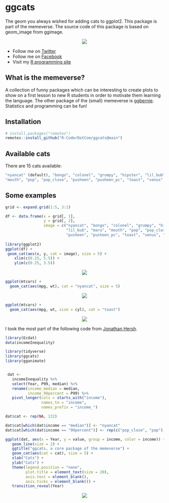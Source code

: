 # ggcats
The geom you always wished for adding cats to ggplot2. This package is part of the memeverse.
The source code of this package is based on geom_image from ggimage.


<p align="center">
 <img src="https://user-images.githubusercontent.com/67192157/105871532-b0a48700-5ff9-11eb-9371-ecd915ded374.png">
</p>



+ Follow me on [Twitter](https://twitter.com/RCoderWeb)
+ Follow me on [Facebook](https://www.facebook.com/RCODERweb)
+ Visit my [R programming site](https://r-coder.com/)

## What is the memeverse?

A collection of funny packages which can be interesting to create plots to show on a first lesson to new R students in order to motivate them learning the language. The other package of the (small) memeverse is [ggbernie](https://github.com/R-CoderDotCom/ggbernie). Statistics and programming can be fun!

## Installation
```r
# install.packages("remotes")
remotes::install_github("R-CoderDotCom/ggcats@main")
```


## Available cats

There are 15 cats available:

```r
"nyancat" (default), "bongo", "colonel", "grumpy", "hipster", "lil_bub", "maru",
"mouth", "pop", "pop_close", "pusheen", "pusheen_pc", "toast", "venus" and "shorineko"
```

## Some examples

```r
grid <- expand.grid(1:5, 3:1)

df <- data.frame(x = grid[, 1],
                 y = grid[, 2],
                 image = c("nyancat", "bongo", "colonel", "grumpy", "hipster",
                           "lil_bub", "maru", "mouth", "pop", "pop_close", 
                           "pusheen", "pusheen_pc", "toast", "venus", "shorineko"))
                           
library(ggplot2)
ggplot(df) +
 geom_cat(aes(x, y, cat = image), size = 5) +
    xlim(c(0.25, 5.5)) + 
    ylim(c(0.25, 3.5))
```

<p align="center">
 <img src="https://user-images.githubusercontent.com/67192157/105848548-67473e00-5fdf-11eb-8f8b-fff9860b6171.png">
</p>


```r
ggplot(mtcars) +
  geom_cat(aes(mpg, wt), cat = "nyancat", size = 5)
```

<p align="center">
 <img src="https://user-images.githubusercontent.com/67192157/105848781-c86f1180-5fdf-11eb-8468-813a41235292.png">
</p>


```r
ggplot(mtcars) +
  geom_cat(aes(mpg, wt, size = cyl), cat = "toast")
```

<p align="center">
 <img src="https://user-images.githubusercontent.com/67192157/105849119-416e6900-5fe0-11eb-904e-6dc30be87546.png">
</p>


I took the most part of the following code from [Jonathan Hersh](https://twitter.com/DogmaticPrior).

```r
library(Ecdat)
data(incomeInequality)

library(tidyverse)
library(ggcats)
library(gganimate)


 dat <-
   incomeInequality %>%
   select(Year, P99, median) %>%
   rename(income_median = median,
          income_99percent = P99) %>%
   pivot_longer(cols = starts_with("income"),
                names_to = "income",
                names_prefix = "income_")

dat$cat <- rep(NA, 132)

dat$cat[which(dat$income == "median")] <- "nyancat"
dat$cat[which(dat$income == "99percent")] <- rep(c("pop_close", "pop"), 33)

ggplot(dat, aes(x = Year, y = value, group = income, color = income)) +
   geom_line(size = 2) +
   ggtitle("ggcats, a core package of the memeverse") +
   geom_cat(aes(cat = cat), size = 5) +
   xlab("Cats") +
   ylab("Cats") +
   theme(legend.position = "none",
         plot.title = element_text(size = 20),
         axis.text = element_blank(),
         axis.ticks = element_blank()) +
   transition_reveal(Year)
```

<p align="center">
 <img src="https://user-images.githubusercontent.com/67192157/105854010-9ad99680-5fe6-11eb-9ee0-c42e9e257d48.gif">
</p>


